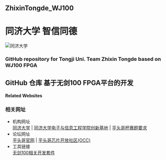 ## ZhixinTongde_WJ100  
# 同济大学 智信同德  
![同济大学](http://photo.tongji.edu.cn/_mediafile/tjtk/photos/2010-8-27/b201082711479.jpg)  
### GitHub repository for Tongji Uni. Team Zhixin Tongde based on WJ100 FPGA  
## GitHub 仓库 基于无剑100 FPGA平台的开发  
  
#### Related Websites  
### 相关网址  
* 机构网址  
[同济大学](https://www.tongji.edu.cn/) | [同济大学电子与信息工程学院创新基地](https://see.tongji.edu.cn/cxjd.htm) | 
[平头哥杯赛题要求](http://univ.ciciec.com/nd.jsp?id=236#_jcp=1)  
* 论坛网址  
[平头哥官网](https://www.t-head.cn/) | [平头哥芯片开放社区(OCC)](https://occ.t-head.cn/#/)  
* 工具链接  
[无剑100相关开发套件](https://occ.t-head.cn/community/download_detail?id=646798746268467200)  
